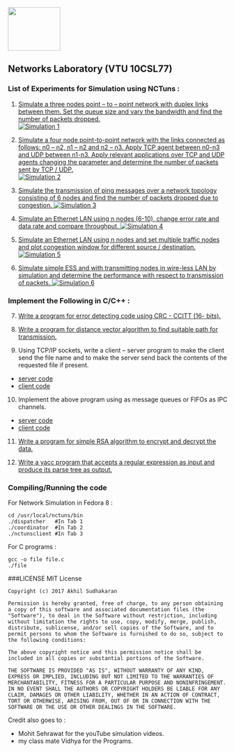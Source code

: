 <img src="http://image3.mouthshut.com/images/imagesp/925718051s.png"  width="120" height="100"/>

## Networks Laboratory (VTU 10CSL77)

### List of Experiments for Simulation using NCTuns :  
1.  [Simulate  a  three  nodes  point  –  to  –  point  network  with  duplex  links between  them.  Set  the  queue  size  and  vary  the  bandwidth  and  find  the number of packets dropped. ](https://www.youtube.com/watch?v=ShEC73xOnZ0)  
[![Simulation 1](https://img.youtube.com/vi/ShEC73xOnZ0/0.jpg)](http://www.youtube.com/watch?v=ShEC73xOnZ0)  

2.  [Simulate  a  four  node  point-to-point  network  with  the  links  connected  as follows: n0 – n2, n1 – n2 and n2 – n3. Apply TCP agent between n0-n3 and UDP between  n1-n3.  Apply  relevant  applications  over  TCP  and  UDP  agents changing  the  parameter  and  determine  the  number  of packets  sent  by TCP / UDP. ](https://www.youtube.com/watch?v=zO3Pv9TRLW0&t=2s)   
[![Simulation 2](https://img.youtube.com/vi/zO3Pv9TRLW0/0.jpg)](http://www.youtube.com/watch?v=zO3Pv9TRLW0)  

3. [Simulate  the  transmission  of  ping  messages  over  a  network  topology consisting  of  6  nodes  and  find  the  number  of  packets  dropped  due  to congestion. ](https://www.youtube.com/watch?v=yfo5OPVkTxI)
[![Simulation 3](https://img.youtube.com/vi/yfo5OPVkTxI/0.jpg)](http://www.youtube.com/watch?v=yfo5OPVkTxI)  

4.  [Simulate  an  Ethernet  LAN  using  n  nodes  (6-10),  change  error  rate  and data rate and compare throughput. ](https://www.youtube.com/watch?v=LHFwh1k2r0M)
[![Simulation 4](https://img.youtube.com/vi/LHFwh1k2r0M/0.jpg)](http://www.youtube.com/watch?v=LHFwh1k2r0M)

5. [Simulate  an  Ethernet  LAN  using  n  nodes  and  set  multiple  traffic  nodes and plot congestion window for different source / destination. ](https://www.youtube.com/watch?v=U8XgAIo0kT8)
[![Simulation 5](https://img.youtube.com/vi/U8XgAIo0kT8/0.jpg)](http://www.youtube.com/watch?v=U8XgAIo0kT8)    

6.  [Simulate  simple  ESS  and  with  transmitting  nodes  in wire-less  LAN  by simulation and determine the performance with respect to transmission of packets. ](https://www.youtube.com/watch?v=119C9JHnpBU)
[![Simulation 6](https://img.youtube.com/vi/119C9JHnpBU/0.jpg)](http://www.youtube.com/watch?v=119C9JHnpBU)

### Implement the Following in C/C++ :

7.  [Write a program for error detecting code using CRC - CCITT (16- bits).  ](https://raw.githubusercontent.com/Akhilsudh/10CSL77/master/07/7.c)

8.  [Write a program for distance vector algorithm to find suitable path for transmission. ](https://raw.githubusercontent.com/Akhilsudh/10CSL77/master/08/8.c)

9.  Using TCP/IP sockets, write a client – server program to make the client send the file name and to make the server send back the contents of the requested file if present.
* [server code](https://raw.githubusercontent.com/Akhilsudh/10CSL77/master/09/server.c)
* [client code](https://raw.githubusercontent.com/Akhilsudh/10CSL77/master/09/client.c)

10. Implement the above program using as message queues or FIFOs as IPC channels.
* [server code](https://raw.githubusercontent.com/Akhilsudh/10CSL77/master/10/server.c)
* [client code](https://raw.githubusercontent.com/Akhilsudh/10CSL77/master/10/client.c)

11. [Write a program for simple RSA algorithm to encrypt and decrypt the data. ](https://raw.githubusercontent.com/Akhilsudh/10CSL77/master/11/11.c)

12. [Write a yacc program that accepts a regular expression as input and produce its parse tree as output. ](https://raw.githubusercontent.com/Akhilsudh/10CSL77/master/12/12.c)

### Compiling/Running the code
For Network Simulation in Fedora 8 :

	cd /usr/local/nctuns/bin
	./dispatcher   #In Tab 1
	./coordinator  #In Tab 2
	./nctunsclient #In Tab 3
For C programs :

    gcc -o file file.c
    ./file


###LICENSE
	MIT License

	Copyright (c) 2017 Akhil Sudhakaran

	Permission is hereby granted, free of charge, to any person obtaining a copy of this software and associated documentation files (the "Software"), to deal in the Software without restriction, including without limitation the rights to use, copy, modify, merge, publish, distribute, sublicense, and/or sell copies of the Software, and to permit persons to whom the Software is furnished to do so, subject to the following conditions:

	The above copyright notice and this permission notice shall be included in all copies or substantial portions of the Software.

	THE SOFTWARE IS PROVIDED "AS IS", WITHOUT WARRANTY OF ANY KIND, EXPRESS OR IMPLIED, INCLUDING BUT NOT LIMITED TO THE WARRANTIES OF MERCHANTABILITY, FITNESS FOR A PARTICULAR PURPOSE AND NONINFRINGEMENT. IN NO EVENT SHALL THE AUTHORS OR COPYRIGHT HOLDERS BE LIABLE FOR ANY CLAIM, DAMAGES OR OTHER LIABILITY, WHETHER IN AN ACTION OF CONTRACT, TORT OR OTHERWISE, ARISING FROM, OUT OF OR IN CONNECTION WITH THE SOFTWARE OR THE USE OR OTHER DEALINGS IN THE SOFTWARE.



Credit also goes to :

* Mohit Sehrawat for the youTube simulation videos.  
* my class mate Vidhya for the Programs.
